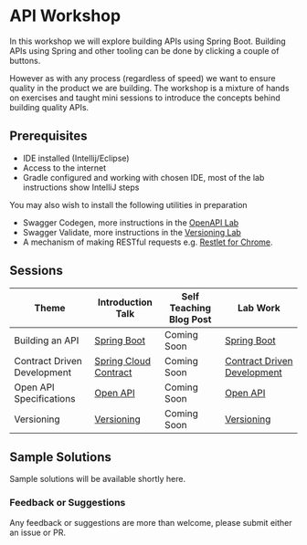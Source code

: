 # API Workshop

In this workshop we will explore building APIs using Spring Boot.
Building APIs using Spring and other tooling can be done by clicking a couple of buttons. 

However as with any process (regardless of speed) we want to ensure quality in the product we are building.
The workshop is a mixture of hands on exercises and taught mini sessions to introduce the concepts behind building quality APIs.

## Prerequisites 

* IDE installed (Intellij/Eclipse) 
* Access to the internet 
* Gradle configured and working with chosen IDE, most of the lab instructions show IntelliJ steps

You may also wish to install the following utilities in preparation

* Swagger Codegen, more instructions in the [OpenAPI Lab](/03-open-api) 
* Swagger Validate, more instructions in the [Versioning Lab](/04-versioning)
* A mechanism of making RESTful requests e.g. [Restlet for Chrome](https://chrome.google.com/webstore/detail/restlet-client-rest-api-t/aejoelaoggembcahagimdiliamlcdmfm?hl=en).

## Sessions

| Theme                         | Introduction Talk                                     |  Self Teaching Blog Post | Lab Work                                               |
|-------------------------------|----------------------------------------------------------|--------------------------|------------------------------------------------------- |
| Building an API               | [Spring Boot](/presentations/01-spring-boot.pdf)         | Coming Soon              | [Spring Boot](/01-spring-boot/README.md)               |
| Contract Driven Development   | [Spring Cloud Contract](/presentations/02-contracts.pdf) | Coming Soon              | [Contract Driven Development](/02-contracts/README.md) |
| Open API Specifications       | [Open API](/presentations/03-open-api.pdf)               | Coming Soon              | [Open API](/03-open-api/README.md)                     | 
| Versioning                    | [Versioning](/presentatinos/04-versioning.pdf)           | Coming Soon              | [Versioning](/04-versioning/README.md)                 | 


## Sample Solutions

Sample solutions will be available shortly here. 

### Feedback or Suggestions

Any feedback or suggestions are more than welcome, please submit either an issue or PR. 
